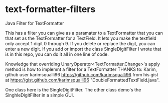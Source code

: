 # text-formatter-filters
Java Filter for TextFormatter

This has a filter you can give as a paramater to a TextFormatter that you can that set as the TextFormatter for a TextField.  It lets you make the textfield only accept 1 digit 0 through 9.  If you delete or replace the digit, you can enter a new digit.  If you add or import the class SingleDigitFilter I wrote that is in this repo, you can do it all in one line of code.

Knowledge that overriding UnaryOperator<TextFormatter.Change>'s 
apply method is how to implemnt a filter for a TextFormatter
THANKS to:
Karim, github user karimsqualli96
https://github.com/karimsqualli96
from his gist at
https://gist.github.com/karimsqualli96
"DoubleFormattedTextField.java".

One class here is the SingleDigitFilter.
The other class demo's the SinghleDigitFilter in a simple GUI.
